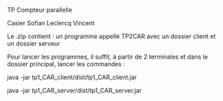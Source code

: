 TP Compteur parallelle

Casier Sofian
Leclercq Vincent

Le .zip contient : un programme appellé TP2CAR avec un dossier client et un dossier serveur

Pour lancer les programmes, il suffit, à partir de 2 terminales et dans le dossier principal, lancer les commandes : 

java -jar tp1_CAR_client/dist/tp1_CAR_client.jar 

java -jar tp1_CAR_server/dist/tp1_CAR_server.jar 

